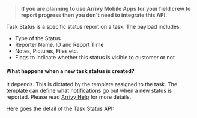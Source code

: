 > **If you are planning to use Arrivy Mobile Apps for your field crew to report progress then you don't need to integrate this API.**

Task Status is a specific status report on a task. The payload includes:

- Type of the Status
- Reporter Name, ID and Report Time
- Notes, Pictures, Files etc.
- Flags to indicate whether this status is visible to customer or not

#### What happens when a new task status is created?
It depends. This is dictated by the template assigned to the task. The template can define what notifications go out when a new status is reported. Please read [Arrivy Help](https://help.arrivy.com/settings/templates-statuses) for more details.

Here goes the detail of the Task Status API:
